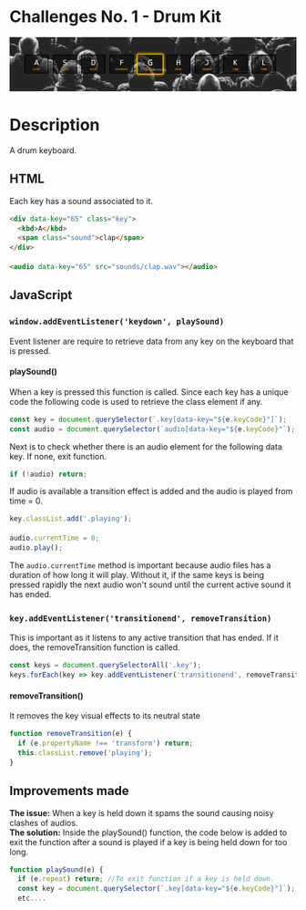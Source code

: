 # Challenges No. 1 - Drum Kit

![Drumkit](https://github.com/nnsh93/JavaScript30-Challenges/blob/main/Challenge%20%231%20-%20JavaScript%20Drum%20Kit/Drumkit.PNG)

# Description
A drum keyboard.

## HTML
Each key has a sound associated to it.
```html
<div data-key="65" class="key">
  <kbd>A</kbd>
  <span class="sound">clap</span>
</div>

<audio data-key="65" src="sounds/clap.wav"></audio>
```

## JavaScript
### ```window.addEventListener('keydown', playSound)```
Event listener are require to retrieve data from any key on the keyboard that is pressed.

#### playSound()
When a key is pressed this function is called. Since each key has a unique code the following code is used to retrieve the class element if any.
```javascript
const key = document.querySelector(`.key[data-key="${e.keyCode}"]`);
const audio = document.querySelector(`audio[data-key="${e.keyCode}"`);
```
Next is to check whether there is an audio element for the following data key. If none, exit function.
```javascript
if (!audio) return;
```
If audio is available a transition effect is added and the audio is played from time = 0.  
```javascript
key.classList.add('.playing');

audio.currentTime = 0;
audio.play();
```
The ```audio.currentTime``` method is important because audio files has a duration of how long it will play. Without it, if the same keys is being pressed rapidly the next audio won't sound until the current active sound it has ended.

### ```key.addEventListener('transitionend', removeTransition)```
This is important as it listens to any active transition that has ended. If it does, the removeTransition function is called.
```javascript
const keys = document.querySelectorAll('.key');
keys.forEach(key => key.addEventListener('transitionend', removeTransition));
```

#### removeTransition()
It removes the key visual effects to its neutral state
```javascript
function removeTransition(e) {
  if (e.propertyName !== 'transform') return;
  this.classList.remove('playing');
}
```
## Improvements made 
**The issue:** When a key is held down it spams the sound causing noisy clashes of audios.<br/>
**The solution:** Inside the playSound() function, the code below is added to exit the function after a sound is played if a key is being held down for too long.
```javascript
function playSound(e) {
  if (e.repeat) return; //To exit function if a key is held down.
  const key = document.querySelector(`.key[data-key="${e.keyCode}"]`);
  etc....
```


